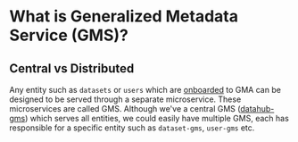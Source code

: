# What is Generalized Metadata Service (GMS)?



## Central vs Distributed
Any entity such as `datasets` or `users` which are [onboarded](../how/entity-onboarding.md) to GMA can be designed to be served through a separate microservice.
These microservices are called GMS. Although we've a central GMS ([datahub-gms](../../gms)) which serves all entities, 
we could easily have multiple GMS, each has responsible for a specific entity such as `dataset-gms`, `user-gms` etc. 